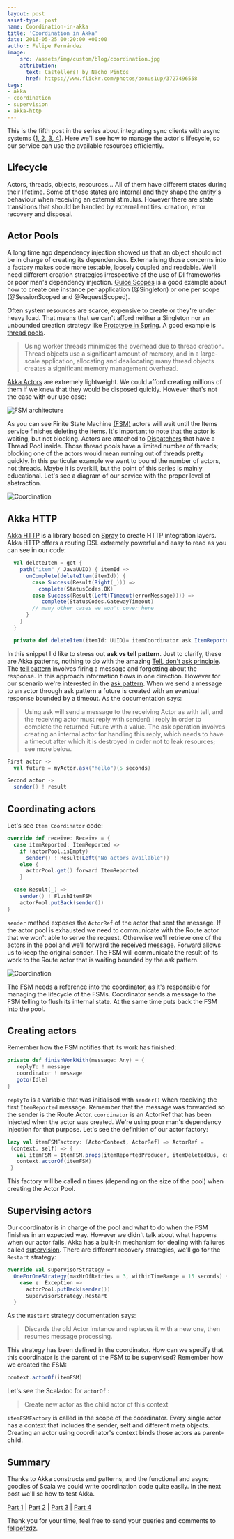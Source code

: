```yaml
---
layout: post
asset-type: post
name: Coordination-in-akka
title: 'Coordination in Akka'
date: 2016-05-25 00:20:00 +00:00
author: Felipe Fernández
image:
    src: /assets/img/custom/blog/coordination.jpg
    attribution:
      text: Castellers! by Nacho Pintos
      href: https://www.flickr.com/photos/bonus1up/3727496558
tags:
- akka
- coordination
- supervision
- akka-http
---
```


This is the fifth post in the series about integrating sync clients with async systems ([1, ](http://codurance.com/2016/04/28/async-systems-with-sync-clients/)[2, ](http://codurance.com/2016/04/30/akka-basics/)[3, ](http://codurance.com/2016/05/10/finite-state-machines-with-akka/)[4](http://codurance.com/2016/05/16/publish-subscribe-model-in-kafka/)). Here we'll see how to manage the actor's lifecycle, so our service can use the available resources efficiently.

## Lifecycle

Actors, threads, objects, resources... All of them have different states during their lifetime. Some of those states are internal and they shape the entity's behaviour when receiving an external stimulus. However there are state transitions that should be handled by external entities: creation, error recovery and disposal.

## Actor Pools

A long time ago dependency injection showed us that an object should not be in charge of creating its dependencies. Externalising those concerns into a factory makes code more testable, loosely coupled and readable. We'll need different creation strategies irrespective of the use of DI frameworks or poor man's dependency injection. [Guice Scopes](https://github.com/google/guice/wiki/Scopes) is a good example about how to create one instance per application (@Singleton) or one per scope (@SessionScoped and @RequestScoped).

Often system resources are scarce, expensive to create or they're under heavy load. That means that we can't afford neither a Singleton nor an unbounded creation strategy like [Prototype in Spring](http://www.tutorialspoint.com/spring/spring_bean_scopes.htm). A good example is [thread pools](https://docs.oracle.com/javase/tutorial/essential/concurrency/pools.html).

> Using worker threads minimizes the overhead due to thread creation. Thread objects use a significant amount of memory, and in a large-scale application, allocating and deallocating many thread objects creates a significant memory management overhead.

[Akka Actors](http://doc.akka.io/docs/akka/current/scala/actors.html) are extremely lightweight. We could afford creating millions of them if we knew that they would be disposed quickly. However that's not the case with our use case:

<img src="/assets/img/custom/blog/fsm.png" alt="FSM architecture" title="FSM architecture" class="img img-center img-responsive style-screengrab">

As you can see Finite State Machine [(FSM)](http://codurance.com/2016/05/10/finite-state-machines-with-akka/) actors will wait until the Items service finishes deleting the items. It's important to note that the actor is waiting, but not blocking. Actors are attached to [Dispatchers](http://doc.akka.io/docs/akka/2.4.6/scala/dispatchers.html) that have a Thread Pool inside. Those thread pools have a limited number of threads; blocking one of the actors would mean running out of threads pretty quickly. In this particular example we want to bound the number of actors, not threads. Maybe it is overkill, but the point of this series is mainly educational. Let's see a diagram of our service with the proper level of abstraction.

<img src="/assets/img/custom/blog/coordination-diagram.png" alt="Coordination" title="Coordination" class="img img-center img-responsive style-screengrab">

## Akka HTTP

[Akka HTTP](http://doc.akka.io/docs/akka/2.4.6/scala/http/introduction.html) is a library based on [Spray](http://doc.akka.io/docs/akka/2.4.6/scala/http/introduction.html) to create HTTP integration layers. Akka HTTP offers a routing DSL extremely powerful and easy to read as you can see in our code:

```scala
  val deleteItem = get {
    path("item" / JavaUUID) { itemId =>
      onComplete(deleteItem(itemId)) {
        case Success(Result(Right(_))) =>
          complete(StatusCodes.OK)
        case Success(Result(Left(Timeout(errorMessage)))) =>
           complete(StatusCodes.GatewayTimeout)
        // many other cases we won't cover here
      }
    }
  }

  private def deleteItem(itemId: UUID)= itemCoordinator ask ItemReported(itemId)
```

In this snippet I'd like to stress out **ask vs tell pattern**. Just to clarify, these are Akka patterns, nothing to do with the amazing [Tell, don't ask principle](http://martinfowler.com/bliki/TellDontAsk.html). The [tell pattern](http://doc.akka.io/docs/akka/2.4.6/scala/actors.html#Tell__Fire-forget) involves firing a message and forgetting about the response. In this approach information flows in one direction. However for our scenario we're interested in the [ask pattern](http://doc.akka.io/docs/akka/2.4.6/scala/actors.html#Ask__Send-And-Receive-Future). When we send a message to an actor through ask pattern a future is created with an eventual response bounded by a timeout. As the documentation says:

> Using ask will send a message to the receiving Actor as with tell, and the receiving actor must reply with sender() ! reply in order to complete the returned Future with a value. The ask operation involves creating an internal actor for handling this reply, which needs to have a timeout after which it is destroyed in order not to leak resources; see more below.

```scala
First actor ->
  val future = myActor.ask("hello")(5 seconds)

Second actor ->
  sender() ! result  
```

## Coordinating actors

Let's see `Item Coordinator` code:

```scala
override def receive: Receive = {
  case itemReported: ItemReported =>
    if (actorPool.isEmpty)
      sender() ! Result(Left("No actors available"))
    else {
      actorPool.get() forward ItemReported
    }

  case Result(_) =>
    sender() ! FlushItemFSM
    actorPool.putBack(sender())
}
```

`sender` method exposes the `ActorRef` of the actor that sent the message. If the actor pool is exhausted we need to communicate with the Route actor that we won't able to serve the request. Otherwise we'll retrieve one of the actors in the pool and we'll forward the received message. Forward allows us to keep the original sender. The FSM will communicate the result of its work to the Route actor that is waiting bounded by the ask pattern.

<img src="/assets/img/custom/blog/coordination-diagram.png" alt="Coordination" title="Coordination" class="img img-center img-responsive style-screengrab">

The FSM needs a reference into the coordinator, as it's responsible for managing the lifecycle of the FSMs. Coordinator sends a message to the FSM telling to flush its internal state. At the same time puts back the FSM into the pool.

## Creating actors

Remember how the FSM notifies that its work has finished:

```scala
private def finishWorkWith(message: Any) = {
   replyTo ! message
   coordinator ! message
   goto(Idle)
}
```

`replyTo` is a variable that was initialised with `sender()` when receiving the first `ItemReported` message. Remember that the message was forwarded so the sender is the Route Actor. `coordinator` is an ActorRef that has been injected when the actor was created. We're using poor man's dependency injection for that purpose. Let's see the definition of our actor factory:

```scala
lazy val itemFSMFactory: (ActorContext, ActorRef) => ActorRef =
 (context, self) => {
   val itemFSM = ItemFSM.props(itemReportedProducer, itemDeletedBus, coordinator = self)
   context.actorOf(itemFSM)
 }
```

This factory will be called n times (depending on the size of the pool) when creating the Actor Pool.

## Supervising actors

Our coordinator is in charge of the pool and what to do when the FSM finishes in an expected way. However we didn't talk about what happens when our actor fails. Akka has a built-in mechanism for dealing with failures called [supervision](http://doc.akka.io/docs/akka/current/general/supervision.html). There are different recovery strategies, we'll go for the `Restart` strategy:

```scala
override val supervisorStrategy =
  OneForOneStrategy(maxNrOfRetries = 3, withinTimeRange = 15 seconds) {
    case e: Exception =>
      actorPool.putBack(sender())
      SupervisorStrategy.Restart
  }
```

As the `Restart` strategy documentation says:

> Discards the old Actor instance and replaces it with a new one, then resumes message processing.

This strategy has been defined in the coordinator. How can we specify that this coordinator is the parent of the FSM to be supervised? Remember how we created the FSM:

```scala
context.actorOf(itemFSM)
```

Let's see the Scaladoc for `actorOf` :

> Create new actor as the child actor of this context

`itemFSMFactory` is called in the scope of the coordinator. Every single actor has a context that includes the sender, self and different meta objects. Creating an actor using coordinator's context binds those actors as parent-child.

## Summary

Thanks to Akka constructs and patterns, and the functional and async goodies of Scala we could write coordination code quite easily. In the next post we'll se how to test Akka.

[Part 1](http://codurance.com/2016/04/28/async-systems-with-sync-clients/) | [Part 2](http://codurance.com/2016/04/30/akka-basics/) | [Part 3](http://codurance.com/2016/05/10/finite-state-machines-with-akka/) | [Part 4](http://codurance.com/2016/05/16/publish-subscribe-model-in-kafka/)

Thank you for your time, feel free to send your queries and comments to [felipefzdz](http://twitter.com/felipefzdz).
